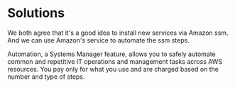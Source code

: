 # Solutions 
We both agree that it's a good idea to install new services via Amazon ssm. And we can use Amazon's service to automate the ssm steps.

Automation, a Systems Manager feature, allows you to safely automate common and repetitive IT operations and management tasks across AWS resources. You pay only for what you use and are charged based on the number and type of steps.
